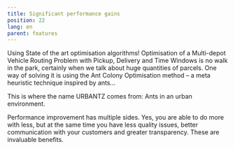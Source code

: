 ```yaml
---
title: Significant performance gains
position: 22
lang: en
parent: features
---
```


Using State of the art optimisation algorithms! Optimisation of a Multi-depot Vehicle Routing Problem with Pickup, Delivery and Time Windows is no walk in the park, certainly when we talk about huge quantities of parcels. One way of solving it is using the Ant Colony Optimisation method – a meta heuristic technique inspired by ants… 

This is where the name URBANTZ comes from: Ants in an urban environment.

Performance improvement has multiple sides. Yes, you are able to do more with less, but at the same time you have less quality issues, better communication with your customers and greater transparency. These are invaluable benefits.